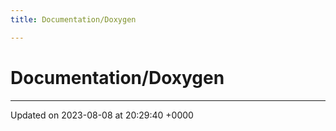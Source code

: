 ```yaml
---
title: Documentation/Doxygen

---
```


# Documentation/Doxygen








-------------------------------

Updated on 2023-08-08 at 20:29:40 +0000
